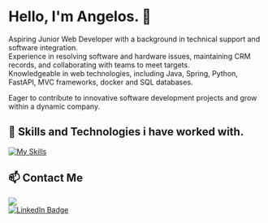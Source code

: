 # Hello, I'm Angelos. 🦑

Aspiring Junior Web Developer with a background in technical support and software integration.<br>
Experience in resolving software and hardware issues, maintaining CRM records, and collaborating with teams to meet targets.<br>
Knowledgeable in web technologies, including Java, Spring,  Python, FastAPI, MVC frameworks, docker and SQL databases.

Eager to contribute to innovative software development projects and grow within a dynamic company.


## 🌱 Skills and Technologies i have worked with.


[![My Skills](https://skillicons.dev/icons?i=java,spring,py,fastapi,php,laravel,postgres,docker,html,css,tailwind,js&perline=6)](https://skillicons.dev)


## 📫 Contact Me

 <div id="badges">
   <a href="https://anggi.io/">
    <img src="https://img.shields.io/badge/anggi.io-blue?style=social&logo=Read.cv&logoColor=blue"/>
   </a>
  </div>
<div id="badges">
   <a href="https://www.linkedin.com/in/anggian/">
    <img src="https://img.shields.io/badge/anggian-blue?style=social&logo=linkedin&logoColor=blue" alt="LinkedIn Badge"/>
   </a>
</div>


<!---
AngelosGi/AngelosGi is a ✨ special ✨ repository because its `README.md` (this file) appears on your GitHub profile.
You can click the Preview link to take a look at your changes.
--->
